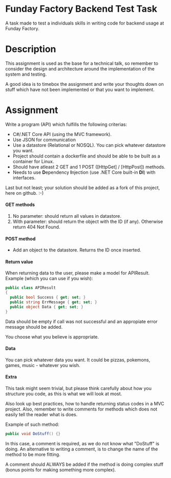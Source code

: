 # Funday Factory Backend Test Task
A task made to test a individuals skills in writing code for backend usage at Funday Factory.


# Description
This assignment is used as the base for a technical talk, so remember to consider the design and architecture around the implementation of the system and testing.

A good idea is to timebox the assignment and write your thoughts down on stuff which have not been implemented or that you want to implement.

# Assignment
Write a program (API) which fulfills the following criterias:
- C#/.NET Core API (using the MVC framework).
- Use JSON for communication
- Use a datastore (Relational or NOSQL). You can pick whatever datastore you want.
- Project should contain a dockerfile and should be able to be built as a container for Linux.
- Should have atleast 2 GET and 1 POST ([HttpGet] / [HttpPost]) methods.
- Needs to use **D**ependency **I**njection (use .NET Core built-in **DI**) with interfaces.

Last but not least; your solution should be added as a fork of this project, here on github. :-)


#### GET methods
1. No parameter: should return all values in datastore.
2. With parameter: should return the object with the ID (if any). Otherwise return 404 Not Found.


#### POST method
- Add an object to the datastore. Returns the ID once inserted.


#### Return value
When returning data to the user, please make a model for APIResult.
Example (which you can use if  you wish):
```C#
public class APIResult
{
  public bool Success { get; set; }
  public string ErrMessage { get; set; }
  public object Data { get; set; }
}
```

Data should be empty if call was not successful and an appropiate error message should be added.

You choose what you believe is appropriate.

#### Data
You can pick whatever data you want. It could be pizzas, pokemons, games, music - whatever you wish.


#### Extra
This task might seem trivial, but please think carefully about how you structure you code, as this is what we will look at most.

Also look up best practices, how to handle returning status codes in a MVC project. Also, remember to write comments for methods which does not easily tell the reader what is does.

Example of such method:
```C#
public void DoStuff() {}
```
In this case, a comment is required, as we do not know what "DoStuff" is doing. An alternative to writing a comment, is to change the name of the method to be more fitting.

A comment should ALWAYS be added if the method is doing complex stuff (bonus points for making something more complex).
